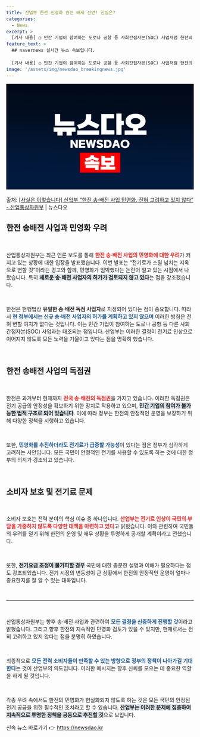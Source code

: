 ```yaml
---
title: 산업부 한전 민영화 완전 배제 선언! 진실은?
categories:
  - News
excerpt: >
  [기사 내용] ○ 민간 기업이 참여하는 도로나 공항 등 사회간접자본(SOC) 사업처럼 한전의 송전선로 사업에…
feature_text: >
  ## navernews 실시간 뉴스 속보입니다.

  [기사 내용] ○ 민간 기업이 참여하는 도로나 공항 등 사회간접자본(SOC) 사업처럼 한전의 송전선로 사업에…
image: '/assets/img/newsdao_breakingnews.jpg'
---
```


![뉴스다오 속보](/assets/img/newsdao_breakingnews.jpg)

<p>출처: <a href="https://newsdao.kr/2665" rel="dofollow">[사실은 이렇습니다] 산업부 “한전 송·배전 사업 민영화, 전혀 고려하고 있지 않다” - 산업통상자원부</a> | 뉴스다오</p>

<h2 data-ke-size="size26">한전 송배전 사업과 민영화 우려</h2>

<p data-ke-size="size16">&nbsp;</p>

산업통상자원부는 최근 언론 보도를 통해 <b><span style="color: #ee2323;">한전 송·배전 사업의 민영화에 대한 우려</span></b>가 커지고 있는 상황에 대한 입장을 발표했습니다. 이번 발표는 “전기료가 스릴 넘치는 지옥으로 변할 것”이라는 경고와 함께, 민영화가 임박했다는 논란이 일고 있는 시점에서 나왔습니다. 특히 <b><span style="background-color: #21538527;">새로운 송·배전 사업자의 허가가 검토되지 않고 있다</span></b>는 점을 강조했습니다.

<p data-ke-size="size16">&nbsp;</p>

한전은 현행법상 <b>유일한 송·배전 독점 사업자</b>로 지정되어 있다는 점이 중요합니다. 따라서 <b><span style="color: #1a5490;">현 정부에서는 신규 송·배전 사업자의 허가를 계획하고 있지 않으며</span></b> 이러한 방침은 전혀 변할 여지가 없다는 것입니다. 이는 민간 기업이 참여하는 도로나 공항 등 다른 사회간접자본(SOC) 사업과는 대조되는 점입니다. 산업부는 이러한 결정이 전기료 인상으로 이어지지 않도록 모든 노력을 기울이고 있다는 점을 명확히 했습니다.

<p data-ke-size="size16">&nbsp;</p>

<h2 data-ke-size="size26">한전 송배전 사업의 독점권</h2>

<p data-ke-size="size16">&nbsp;</p>

한전은 과거부터 현재까지 <b><span style="color: #ee2323;">전국 송·배전의 독점권</span></b>을 가지고 있습니다. 이러한 독점권은 전기 공급의 안정성을 확보하기 위한 장치로 작용하고 있으며, <b><span style="background-color: #21538527;">민간 기업의 참여가 불가능한 법적 구조로 되어 있습니다</span></b>. 이에 따라 정부는 한전의 안정적인 운영을 보장하기 위해 다양한 정책을 시행하고 있습니다.

<p data-ke-size="size16">&nbsp;</p>

또한, <b><span style="color: #1a5490;">민영화를 추진하더라도 전기료가 급증할 가능성</span></b>이 있다는 점은 정부가 심각하게 고려하는 사안입니다. 모든 국민이 안정적인 전기를 사용할 수 있도록 하는 것에 대한 정부의 의지가 강조되고 있습니다.

<p data-ke-size="size16">&nbsp;</p>

<h2 data-ke-size="size26">소비자 보호 및 전기료 문제</h2>

<p data-ke-size="size16">&nbsp;</p>

소비자 보호는 전력 분야의 핵심 이슈 중 하나입니다. <b><span style="color: #ee2323;">산업부는 전기료 인상이 국민의 부담을 가중하지 않도록 다양한 대책을 마련하고 있다</span></b>고 밝혔습니다. 이와 관련하여 국민들의 우려를 덜기 위해 한전의 운영 및 재무 상황을 투명하게 공개할 계획이라고 전했습니다.

<p data-ke-size="size16">&nbsp;</p>

또한, <b><span style="background-color: #21538527;">전기요금 조정이 불가피할 경우</span></b> 국민에 대한 충분한 설명과 이해가 필요하다는 점도 강조되었습니다. 전기 시장의 변동성이 큰 상황에서 한전의 안정적인 운영이 얼마나 중요한지를 잘 알 수 있는 대목입니다.

<p data-ke-size="size16">&nbsp;</p>

<hr />

<p data-ke-size="size16">&nbsp;</p>

산업통상자원부는 향후 송·배전 사업과 관련하여 <b><span style="color: #1a5490;">모든 결정을 신중하게 진행할 것</span></b>이라고 밝혔습니다. 그리고 향후 한전의 지속적인 민영화 검토가 있을 수 있지만, 현재로서는 전혀 고려하고 있지 않다는 점을 분명히 하였습니다.

<p data-ke-size="size16">&nbsp;</p>

최종적으로 <b><span style="color: #1a5490;">모든 전력 소비자들이 만족할 수 있는 방향으로 정부의 정책이 나아가길 기대한다</span></b>는 것이 산업부의 의도입니다. 이러한 메시지는 향후 신뢰를 모으는 데 중요한 역할을 하게 될 것입니다. 

<p data-ke-size="size16">&nbsp;</p>

각종 우려 속에서도 한전의 민영화가 현실화되지 않도록 하는 것은 모든 국민의 안정된 전기 공급을 위한 필수적인 조치라고 할 수 있습니다. <b><span style="background-color: #21538527;">산업부는 이러한 문제에 집중하여 지속적으로 투명한 정책을 공동으로 추진할 것</span></b>으로 보입니다. 

신속 뉴스 바로가기 👉 <a href="https://newsdao.kr" rel="dofollow">https://newsdao.kr</a>


